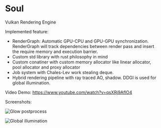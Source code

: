 # Soul
Vulkan Rendering Engine

Implemented feature:
- RenderGraph: Automatic GPU-CPU and GPU-GPU synchronization. RenderGraph will track dependencies between render pass and insert the require memory and execution barrier.
- Custom std library with rust philosophy in mind
- Custom conatiner with custom memory allocator like linear allocator, pool allocator and proxy allocator
- Job system with Chales-Lev work stealing deque.
- Hybrid rendering pipeline with ray traced AO, shadow. DDGI is used for global illumination.

Video Demo:
https://www.youtube.com/watch?v=qsXRj9AflO4

Screenshots:

![Glow postprocess](https://i0.wp.com/kevinyu.net/wp-content/uploads/2019/04/ybYmvZpYC7.jpg?resize=768%2C388&ssl=1)

![Global illumination](https://i2.wp.com/kevinyu.net/wp-content/uploads/2019/01/QXhkdnJy3a-1.gif?fit=900%2C490&quality=95)
